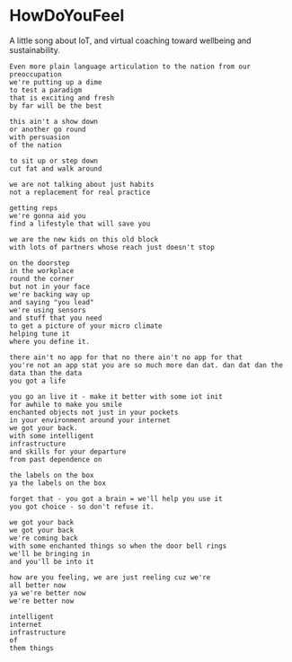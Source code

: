 # HowDoYouFeel

A little song about IoT, and virtual coaching toward wellbeing and sustainability.

    Even more plain language articulation to the nation from our preoccupation
    we're putting up a dime 
    to test a paradigm
    that is exciting and fresh 
    by far will be the best

    this ain't a show down
    or another go round
    with persuasion
    of the nation

    to sit up or step down
    cut fat and walk around 

    we are not talking about just habits
    not a replacement for real practice

    getting reps
    we're gonna aid you
    find a lifestyle that will save you

    we are the new kids on this old block 
    with lots of partners whose reach just doesn't stop

    on the doorstep 
    in the workplace
    round the corner 
    but not in your face
    we're backing way up 
    and saying "you lead"
    we're using sensors 
    and stuff that you need
    to get a picture of your micro climate
    helping tune it 
    where you define it.

    there ain't no app for that no there ain't no app for that
    you're not an app stat you are so much more dan dat. dan dat dan the data than the data 
    you got a life

    you go an live it - make it better with some iot init
    for awhile to make you smile
    enchanted objects not just in your pockets
    in your environment around your internet
    we got your back. 
    with some intelligent
    infrastructure
    and skills for your departure
    from past dependence on 

    the labels on the box
    ya the labels on the box

    forget that - you got a brain = we'll help you use it
    you got choice - so don't refuse it.

    we got your back
    we got your back
    we're coming back
    with some enchanted things so when the door bell rings
    we'll be bringing in
    and you'll be into it
 
    how are you feeling, we are just reeling cuz we're
    all better now
    ya we're better now
    we're better now

    intelligent
    internet 
    infrastructure 
    of 
    them things